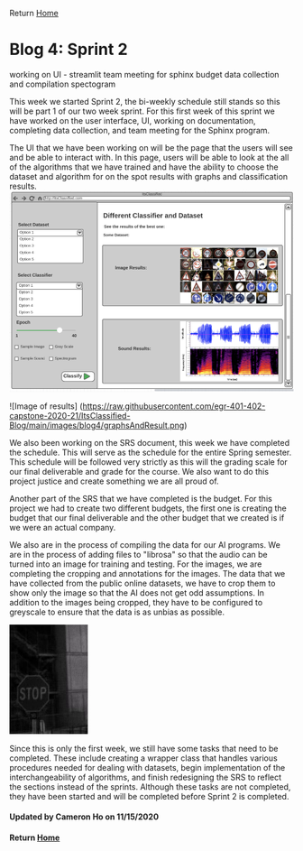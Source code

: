 Return [Home](index.md)

# Blog 4: Sprint 2

working on UI - streamlit
team meeting for sphinx
budget
data collection and compilation spectogram

This week we started Sprint 2, the bi-weekly schedule still stands so this will be part 1 of our two week sprint.
For this first week of this sprint we have worked on the user interface, UI, working on documentation, completing data collection, and team meeting for the Sphinx program.

The UI that we have been working on will be the page that the users will see and be able to interact with.
In this page, users will be able to look at the all of the algorithms that we have trained and have the ability to choose the dataset and algorithm for on the spot results with graphs and classification results.
![Image of datasets](https://raw.githubusercontent.com/egr-401-402-capstone-2020-21/ItsClassified-Blog/main/images/blog4/datasetUI.png)

![Image of results] (https://raw.githubusercontent.com/egr-401-402-capstone-2020-21/ItsClassified-Blog/main/images/blog4/graphsAndResult.png)


We also been working on the SRS document, this week we have completed the schedule. This will serve as the schedule for the entire Spring semester.
This schedule will be followed very strictly as this will the grading scale for our final deliverable and grade for the course.
We also want to do this project justice and create something we are all proud of.

Another part of the SRS that we have completed is the budget. For this project we had to create two different budgets,
the first one is creating the budget that our final deliverable and the other budget that we created is if we were an actual company.

We also are in the process of compiling the data for our AI programs. We are in the process of adding files to "librosa" so that the audio can be turned into an image for training and testing.
For the images, we are completing the cropping and annotations for the images. The data that we have collected from the public online datasets, we have to crop them to show only the image so that the AI does not get odd assumptions.
In addition to the images being cropped, they have to be configured to greyscale to ensure that the data is as unbias as possible.

![Image of cropped sign](https://raw.githubusercontent.com/egr-401-402-capstone-2020-21/ItsClassified-Blog/main/images/blog4/croppedStopSign.png)

Since this is only the first week, we still have some tasks that need to be completed.
These include creating a wrapper class that handles various procedures needed for dealing with datasets, begin implementation of the interchangeability of algorithms, and finish redesigning the SRS to reflect the sections instead of the sprints.
Although these tasks are not completed, they have been started and will be completed before Sprint 2 is completed.

#### Updated by Cameron Ho on 11/15/2020
#### Return [Home](index.md)
